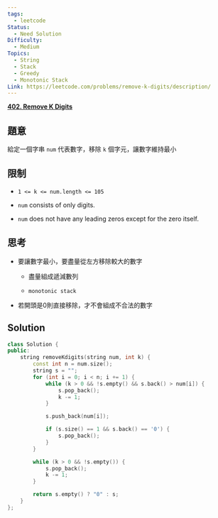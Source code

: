 ```yaml
---
tags:
  - leetcode
Status:
  - Need Solution
Difficulty:
  - Medium
Topics:
  - String
  - Stack
  - Greedy
  - Monotonic Stack
Link: https://leetcode.com/problems/remove-k-digits/description/
---
```

**[402\. Remove K Digits](https://leetcode.com/problems/remove-k-digits/)**

## 題意

給定一個字串 `num` 代表數字，移除 `k` 個字元，讓數字維持最小

## 限制

- `1 <= k <= num.length <= 105`

- `num` consists of only digits.

- `num` does not have any leading zeros except for the zero itself.

## 思考

- 要讓數字最小，要盡量從左方移除較大的數字

   - 盡量組成遞減數列

   - `monotonic stack`

- 若開頭是0則直接移除，才不會組成不合法的數字

## Solution

```cpp
class Solution {
public:
    string removeKdigits(string num, int k) {
        const int n = num.size();
        string s = "";
        for (int i = 0; i < n; i += 1) {
            while (k > 0 && !s.empty() && s.back() > num[i]) {
                s.pop_back();
                k -= 1;
            }

            s.push_back(num[i]);

            if (s.size() == 1 && s.back() == '0') {
                s.pop_back();
            }
        }

        while (k > 0 && !s.empty()) {
            s.pop_back();
            k -= 1;
        }

        return s.empty() ? "0" : s;
    }
};
```



